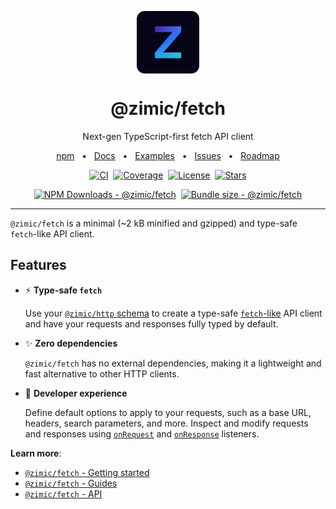 <p align="center">
  <img src="../../docs/zimic.png" align="center" width="100px" height="100px">
</p>

<h1 align="center">
  @zimic/fetch
</h1>

<p align="center">
  Next-gen TypeScript-first fetch API client
</p>

<p align="center">
  <a href="https://www.npmjs.com/package/@zimic/fetch">npm</a>
  <span>&nbsp;&nbsp;•&nbsp;&nbsp;</span>
  <a href="https://zimic.dev">Docs</a>
  <span>&nbsp;&nbsp;•&nbsp;&nbsp;</span>
  <a href="https://zimic.dev/docs/examples">Examples</a>
  <span>&nbsp;&nbsp;•&nbsp;&nbsp;</span>
  <a href="https://github.com/zimicjs/zimic/issues">Issues</a>
  <span>&nbsp;&nbsp;•&nbsp;&nbsp;</span>
  <a href="https://github.com/orgs/zimicjs/projects/1/views/4">Roadmap</a>
</p>

<div align="center">

[![CI](https://github.com/zimicjs/zimic/actions/workflows/ci.yaml/badge.svg?branch=canary)](https://github.com/zimicjs/zimic/actions/workflows/ci.yaml)&nbsp;
[![Coverage](https://img.shields.io/badge/Coverage-100%25-31C654?labelColor=353C43)](https://github.com/zimicjs/zimic/actions)&nbsp;
[![License](https://img.shields.io/github/license/zimicjs/zimic?color=0E69BE&label=License&labelColor=353C43)](https://github.com/zimicjs/zimic/blob/canary/LICENSE.md)&nbsp;
[![Stars](https://img.shields.io/github/stars/zimicjs/zimic)](https://github.com/zimicjs/zimic)

[![NPM Downloads - @zimic/fetch](https://img.shields.io/npm/dm/@zimic/fetch?style=flat&logo=npm&color=0E69BE&label=%20%40zimic%2Ffetch&labelColor=353C43)](https://www.npmjs.com/package/@zimic/fetch)&nbsp;
[![Bundle size - @zimic/fetch](https://badgen.net/bundlephobia/minzip/@zimic/fetch?color=0E69BE&labelColor=353C43&label=@zimic/fetch%20min%20gzip)](https://bundlephobia.com/package/@zimic/fetch)<br />

</div>

---

`@zimic/fetch` is a minimal (~2 kB minified and gzipped) and type-safe `fetch`-like API client.

## Features

- :zap: **Type-safe `fetch`**

  Use your [`@zimic/http` schema](https://zimic.dev/docs/http/guides/schemas) to create a type-safe
  [`fetch`-like](https://developer.mozilla.org/docs/Web/API/Fetch_API) API client and have your requests and responses
  fully typed by default.

- :sparkles: **Zero dependencies**

  `@zimic/fetch` has no external dependencies, making it a lightweight and fast alternative to other HTTP clients.

- :muscle: **Developer experience**

  Define default options to apply to your requests, such as a base URL, headers, search parameters, and more. Inspect
  and modify requests and responses using [`onRequest`](https://zimic.dev/docs/fetch/api/fetch#onrequest) and
  [`onResponse`](https://zimic.dev/docs/fetch/api/fetch#onresponse) listeners.

**Learn more**:

- [`@zimic/fetch` - Getting started](https://zimic.dev/docs/fetch/getting-started)
- [`@zimic/fetch` - Guides](https://zimic.dev/docs/fetch/guides)
- [`@zimic/fetch` - API](https://zimic.dev/docs/fetch/api)
